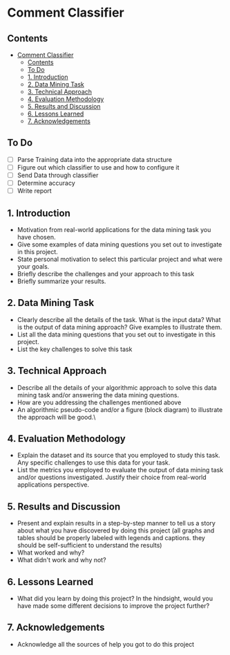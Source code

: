 # Comment Classifier

## Contents

- [Comment Classifier](#comment-classifier)
  - [Contents](#contents)
  - [To Do](#to-do)
  - [1. Introduction](#1-introduction)
  - [2. Data Mining Task](#2-data-mining-task)
  - [3. Technical Approach](#3-technical-approach)
  - [4. Evaluation Methodology](#4-evaluation-methodology)
  - [5. Results and Discussion](#5-results-and-discussion)
  - [6. Lessons Learned](#6-lessons-learned)
  - [7. Acknowledgements](#7-acknowledgements)

## To Do

- [ ] Parse Training data into the appropriate data structure
- [ ] Figure out which classifier to use and how to configure it
- [ ] Send Data through classifier
- [ ] Determine accuracy
- [ ] Write report

## 1. Introduction

- Motivation from real-world applications for the data mining task you have chosen.
- Give some examples of data mining questions you set out to investigate in this project.
- State personal motivation to select this particular project and what were your goals.
- Briefly describe the challenges and your approach to this task
- Briefly summarize your results.

## 2. Data Mining Task

- Clearly describe all the details of the task. What is the input data? What is the output of data mining approach? Give examples to illustrate them.
- List all the data mining questions that you set out to investigate in this project.
- List the key challenges to solve this task

## 3. Technical Approach

- Describe all the details of your algorithmic approach to solve this data mining task and/or answering the data mining questions.
- How are you addressing the challenges mentioned above
- An algorithmic pseudo-code and/or a figure (block diagram) to illustrate the approach will be good.\

## 4. Evaluation Methodology

- Explain the dataset and its source that you employed to study this task. Any specific challenges to use this data for your task.
- List the metrics you employed to evaluate the output of data mining task and/or questions investigated. Justify their choice from real-world applications perspective.

## 5. Results and Discussion

- Present and explain results in a step-by-step manner to tell us a story about what you have discovered by doing this project (all graphs and tables should be properly labeled with legends and captions. they should be self-sufficient to understand the results)
- What worked and why?
- What didn't work and why not?

## 6. Lessons Learned

- What did you learn by doing this project? In the hindsight, would you have made some different decisions to improve the project further?

## 7. Acknowledgements

- Acknowledge all the sources of help you got to do this project
